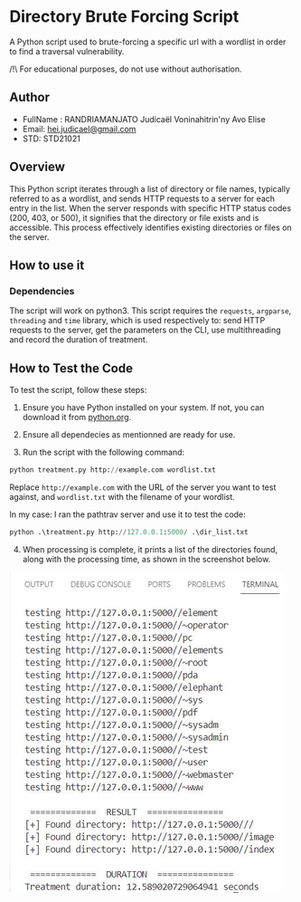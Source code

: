 # Directory Brute Forcing Script
A Python script used to brute-forcing a specific url with a wordlist in order to find a traversal vulnerability.

/!\ For educational purposes, do not use without authorisation.

## Author

- FullName : RANDRIAMANJATO Judicaël Voninahitrin'ny Avo Elise
- Email: hei.judicael@gmail.com
- STD: STD21021

## Overview

This Python script iterates through a list of directory or file names, typically referred to as a wordlist, and sends HTTP requests to a server for each entry in the list. When the server responds with specific HTTP status codes (200, 403, or 500), it signifies that the directory or file exists and is accessible. This process effectively identifies existing directories or files on the server.

## How to use it

### Dependencies

The script will work on python3. This script requires the `requests`, `argparse`, `threading` and `time` library, which is used respectively to: send HTTP requests to the server, get the parameters on the CLI, use multithreading and record the duration of treatment.

## How to Test the Code

To test the script, follow these steps:

1. Ensure you have Python installed on your system. If not, you can download it from [python.org](https://www.python.org/).
   
2. Ensure all dependecies as mentionned are ready for use.

3. Run the script with the following command:

```python
python treatment.py http://example.com wordlist.txt
```
Replace `http://example.com` with the URL of the server you want to test against, and `wordlist.txt` with the filename of your wordlist.

In my case: I ran the pathtrav server and use it to test the code:

```python
python .\treatment.py http://127.0.0.1:5000/ .\dir_list.txt
```

4. When processing is complete, it prints a list of the directories found, along with the processing time, as shown in the screenshot below.

![Brute-forcing-result](./brute_forcing_result.JPG)